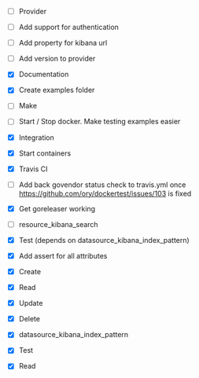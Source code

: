 - [ ] Provider
 - [ ] Add support for authentication
 - [ ] Add property for kibana url
 - [ ] Add version to provider

- [x] Documentation
 - [x] Create examples folder

- [ ] Make
 - [ ] Start / Stop docker. Make testing examples easier

- [x] Integration
 - [x] Start containers
 - [x] Travis CI
 - [ ] Add back govendor status check to travis.yml once https://github.com/ory/dockertest/issues/103 is fixed
 - [x] Get goreleaser working

- [ ] resource_kibana_search
 - [x] Test (depends on datasource_kibana_index_pattern)
  - [x] Add assert for all attributes
 - [x] Create
 - [x] Read
 - [x] Update
 - [x] Delete

- [x] datasource_kibana_index_pattern
 - [x] Test
 - [X] Read
